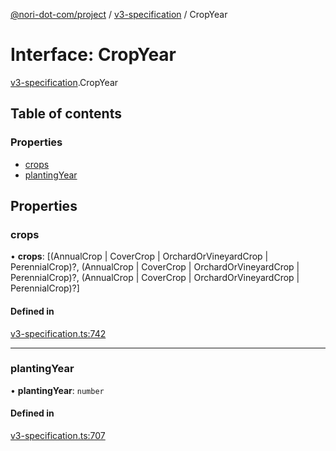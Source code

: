 [@nori-dot-com/project](../README.md) / [v3-specification](../modules/v3_specification.md) / CropYear

# Interface: CropYear

[v3-specification](../modules/v3_specification.md).CropYear

## Table of contents

### Properties

- [crops](v3_specification.CropYear.md#crops)
- [plantingYear](v3_specification.CropYear.md#plantingyear)

## Properties

### crops

• **crops**: [(AnnualCrop \| CoverCrop \| OrchardOrVineyardCrop \| PerennialCrop)?, (AnnualCrop \| CoverCrop \| OrchardOrVineyardCrop \| PerennialCrop)?, (AnnualCrop \| CoverCrop \| OrchardOrVineyardCrop \| PerennialCrop)?]

#### Defined in

[v3-specification.ts:742](https://github.com/nori-dot-eco/nori-dot-com/blob/e34c57a/packages/project/src/v3-specification.ts#L742)

___

### plantingYear

• **plantingYear**: `number`

#### Defined in

[v3-specification.ts:707](https://github.com/nori-dot-eco/nori-dot-com/blob/e34c57a/packages/project/src/v3-specification.ts#L707)
